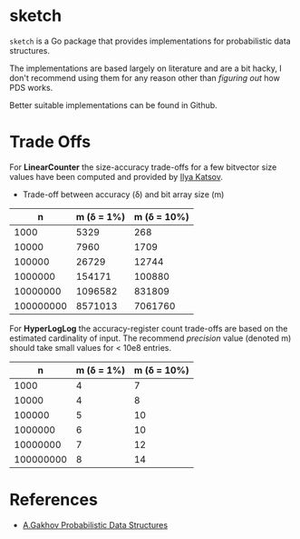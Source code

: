 # sketch

`sketch` is a Go package that provides implementations for probabilistic data structures.

The implementations are based largely on literature and are a bit hacky, I don't recommend using
them for any reason other than _figuring out_ how PDS works.

Better suitable implementations can be found in Github.

# Trade Offs

For **LinearCounter** the size-accuracy trade-offs for a few bitvector size values have been computed
and provided by [Ilya Katsov](https://highlyscalable.wordpress.com/2012/05/01/probabilistic-structures-web-analytics-data-mining/).

- Trade-off between accuracy (δ) and bit array size (m)

| n         | m (δ = 1%) | m (δ = 10%) |
| --------- | ---------- | ----------- |
| 1000      | 5329       | 268         |
| 10000     | 7960       | 1709        |
| 100000    | 26729      | 12744       |
| 1000000   | 154171     | 100880      |
| 10000000  | 1096582    | 831809      |
| 100000000 | 8571013    | 7061760     |

For **HyperLogLog** the accuracy-register count trade-offs are based on the estimated cardinality of input.
The recommend _precision_ value (denoted m) should take small values for < 10e8 entries.

| n         | m (δ = 1%) | m (δ = 10%) |
| --------- | ---------- | ----------- |
| 1000      | 4          | 7           |
| 10000     | 4          | 8           |
| 100000    | 5          | 10          |
| 1000000   | 6          | 10          |
| 10000000  | 7          | 12          |
| 100000000 | 8          | 14          |

# References

- [A.Gakhov Probabilistic Data Structures](https://www.gakhov.com/books/pdsa.html)
